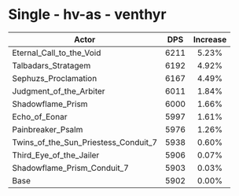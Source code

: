 # Single - hv-as - venthyr
| Actor | DPS | Increase |
|---|:---:|:---:|
|Eternal_Call_to_the_Void|6211|5.23%|
|Talbadars_Stratagem|6192|4.92%|
|Sephuzs_Proclamation|6167|4.49%|
|Judgment_of_the_Arbiter|6011|1.84%|
|Shadowflame_Prism|6000|1.66%|
|Echo_of_Eonar|5997|1.61%|
|Painbreaker_Psalm|5976|1.26%|
|Twins_of_the_Sun_Priestess_Conduit_7|5938|0.60%|
|Third_Eye_of_the_Jailer|5906|0.07%|
|Shadowflame_Prism_Conduit_7|5903|0.03%|
|Base|5902|0.00%|
